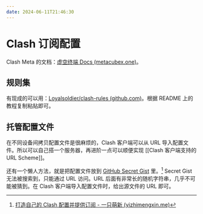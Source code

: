 ```yaml
---
date: 2024-06-11T21:46:30
---
```


# Clash 订阅配置

Clash Meta 的文档：[虚空终端 Docs (metacubex.one)](https://wiki.metacubex.one/)。

## 规则集

有现成的可以用：[Loyalsoldier/clash-rules (github.com)](https://github.com/Loyalsoldier/clash-rules)。根据 README 上的教程复制粘贴即可。

## 托管配置文件

在不同设备间拷贝配置文件是很麻烦的，Clash 客户端可以从 URL 导入配置文件。所以可以自己搭一个服务器，再进阶一点可以顺便实现 [[Clash 客户端支持的 URL Scheme]]。

还有一个懒人方法，就是把配置文件放到 [GitHub Secret Gist](https://gist.github.com/) 里。[^1] Secret Gist 无法被搜索到，只能通过 URL 访问。URL 后面有非常长的随机字符串，几乎不可能被猜到。在 Clash 客户端导入配置文件时，给出源文件的 URL 即可。

[^1]: [打造自己的 Clash 配置并提供订阅 - 一只萌新 (yizhimengxin.me)](https://yizhimengxin.me/2022/10/27/%E6%89%93%E9%80%A0%E8%87%AA%E5%B7%B1%E7%9A%84Clash%E9%85%8D%E7%BD%AE%E5%B9%B6%E6%8F%90%E4%BE%9B%E8%AE%A2%E9%98%85/)
